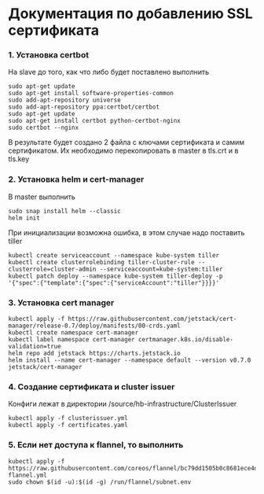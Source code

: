 # Документация по добавлению SSL сертификата

### 1. Установка certbot  
На slave до того, как что либо будет поставлено выполнить
  
  ```
  sudo apt-get update
  sudo apt-get install software-properties-common
  sudo add-apt-repository universe
  sudo add-apt-repository ppa:certbot/certbot
  sudo apt-get update
  sudo apt-get install certbot python-certbot-nginx 
  sudo certbot --nginx
  ```
В результате будет создано 2 файла с ключами сертификата и самим сертификатом. Их необходимо перекопировать в master 
в tls.crt и в tls.key

### 2. Установка helm и cert-manager
В master выполнить

  ```
  sudo snap install helm --classic
  helm init
  ```
При инициализации возможна ошибка, в этом случае надо поставить tiller
  ```
  kubectl create serviceaccount --namespace kube-system tiller
  kubectl create clusterrolebinding tiller-cluster-rule --clusterrole=cluster-admin --serviceaccount=kube-system:tiller
  kubectl patch deploy --namespace kube-system tiller-deploy -p '{"spec":{"template":{"spec":{"serviceAccount":"tiller"}}}}'
  ```
### 3. Установка cert manager
  ```
  kubectl apply -f https://raw.githubusercontent.com/jetstack/cert-manager/release-0.7/deploy/manifests/00-crds.yaml  
  kubectl create namespace cert-manager  
  kubectl label namespace cert-manager certmanager.k8s.io/disable-validation=true  
  helm repo add jetstack https://charts.jetstack.io 
  helm install --name cert-manager --namespace default --version v0.7.0 jetstack/cert-manager
  ```
  
### 4. Создание сертификата и cluster issuer 
Конфиги лежат в директории /source/hb-infrastructure/ClusterIssuer
  ```
  kubectl apply -f clusterissuer.yml
  kubectl apply -f certificates.yaml
  ```
  
### 5. Если нет доступа к flannel, то выполнить
  ```
  kubectl apply -f https://raw.githubusercontent.com/coreos/flannel/bc79dd1505b0c8681ece4de4c0d86c5cd2643275/Documentation/kube-flannel.yml
  sudo chown $(id -u):$(id -g) /run/flannel/subnet.env
  ```

